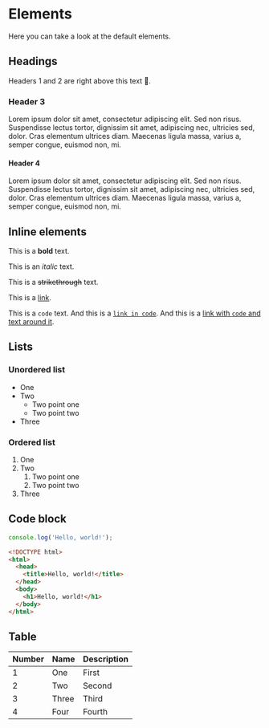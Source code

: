 
# Elements

Here you can take a look at the default elements.

## Headings

Headers 1 and 2 are right above this text 👀.

### Header 3

Lorem ipsum dolor sit amet, consectetur adipiscing elit. Sed non risus. Suspendisse lectus tortor, dignissim sit amet, adipiscing nec, ultricies sed, dolor. Cras elementum ultrices diam. Maecenas ligula massa, varius a, semper congue, euismod non, mi.

#### Header 4

Lorem ipsum dolor sit amet, consectetur adipiscing elit. Sed non risus. Suspendisse lectus tortor, dignissim sit amet, adipiscing nec, ultricies sed, dolor. Cras elementum ultrices diam. Maecenas ligula massa, varius a, semper congue, euismod non, mi.

## Inline elements

This is a **bold** text.

This is an _italic_ text.

This is a ~~strikethrough~~ text.

This is a [link](/).

This is a `code` text. And this is a [`link in code`](/). And this is a [link with `code` and text around it](/).

## Lists

### Unordered list

- One
- Two
  - Two point one
  - Two point two
- Three

### Ordered list

1. One
2. Two
   1. Two point one
   2. Two point two
3. Three

<!--
## Blockquote

> This is a blockquote.
-->

## Code block

```javascript
console.log('Hello, world!');
```

```html
<!DOCTYPE html>
<html>
  <head>
    <title>Hello, world!</title>
  </head>
  <body>
    <h1>Hello, world!</h1>
  </body>
</html>
```

## Table

| Number | Name | Description |
| --- | --- | --- |
| 1 | One | First |
| 2 | Two | Second |
| 3 | Three | Third |
| 4 | Four | Fourth |



